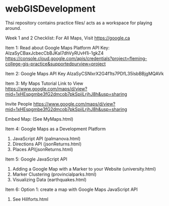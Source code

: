 # webGISDevelopment
Thsi repository contains practice files/ acts as a workspace for playing around. 

Week 1 and 2 Checklist: For All Maps, Visit https://google.ca

Item 1: Read about Google Maps Platform
API Key: AIzaSyCBaxJcbecCbBJKaI7dhVyRUvH1i-1gkZ4
https://console.cloud.google.com/apis/credentials?project=fleming-college-gis-practice&supportedpurview=project

Item 2: Google Maps API Key
AIzaSyCSNlxrX2G4f1ts7PDfL35lsbBBjgMQAVk

Item 3: My Maps Tutorial
Link to View
https://www.google.com/maps/d/view?mid=1xHEspgmbe3fG2dmcob7pkSpiiLrjhJ8h&usp=sharing

Invite People
https://www.google.com/maps/d/view?mid=1xHEspgmbe3fG2dmcob7pkSpiiLrjhJ8h&usp=sharing

Embed Map: (See MyMaps.html)

Item 4: Google Maps as a Development Platform
1.	JavaScript API (palmanova.html)
2.	Directions API (jsonReturns.html)
3.	Places API(jsonReturns.html)

Item 5: Google JavaScript API
1.	Adding a Google Map with  a Marker to your Website (university.html)
2.	Marker Clustering (provincialparks.html)
3.	Visualizing Data (earthquakes.html)

Item 6: Option 1: create a map with Google Maps JavaScript API
1.	See Hillforts.html


